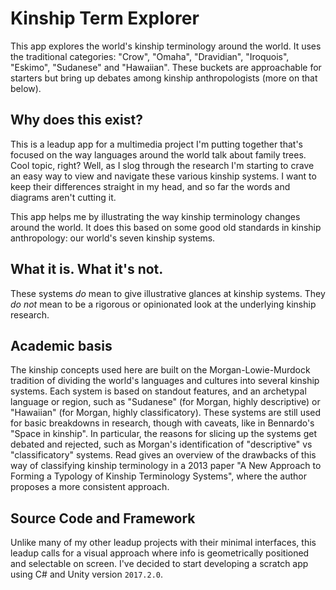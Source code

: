 # Kinship Term Explorer

This app explores the world's kinship terminology around the world. It uses the traditional categories: "Crow", "Omaha", "Dravidian", "Iroquois", "Eskimo", "Sudanese" and "Hawaiian". These buckets are approachable for starters but bring up debates among kinship anthropologists (more on that below).

## Why does this exist?

This is a leadup app for a multimedia project I'm putting together that's focused on the way languages around the world talk about family trees. Cool topic, right? Well, as I slog through the research I'm starting to crave an easy way to view and navigate these various kinship systems. I want to keep their differences straight in my head, and so far the words and diagrams aren't cutting it.

This app helps me by illustrating the way kinship terminology changes around the world. It does this based on some good old standards in kinship anthropology: our world's seven kinship systems.

## What it is. What it's not.

These systems *do* mean to give illustrative glances at kinship systems. They *do not* mean to be a rigorous or opinionated look at the underlying kinship research.

## Academic basis

The kinship concepts used here are built on the Morgan-Lowie-Murdock tradition of dividing the world's languages and cultures into several kinship systems. Each system is based on standout features, and an archetypal language or region, such as "Sudanese" (for Morgan, highly descriptive) or "Hawaiian" (for Morgan, highly classificatory). These systems are still used for basic breakdowns in research, though with caveats, like in Bennardo's "Space in kinship". In particular, the reasons for slicing up the systems get debated and rejected, such as Morgan's identification of "descriptive" vs "classificatory" systems. Read gives an overview of the drawbacks of this way of classifying kinship terminology in a 2013 paper "A New Approach to Forming a Typology of Kinship Terminology Systems", where the author proposes a more consistent approach.

## Source Code and Framework

Unlike many of my other leadup projects with their minimal interfaces, this leadup calls for a visual approach where info is geometrically positioned and selectable on screen. I've decided to start developing a scratch app using C# and Unity version `2017.2.0`.

